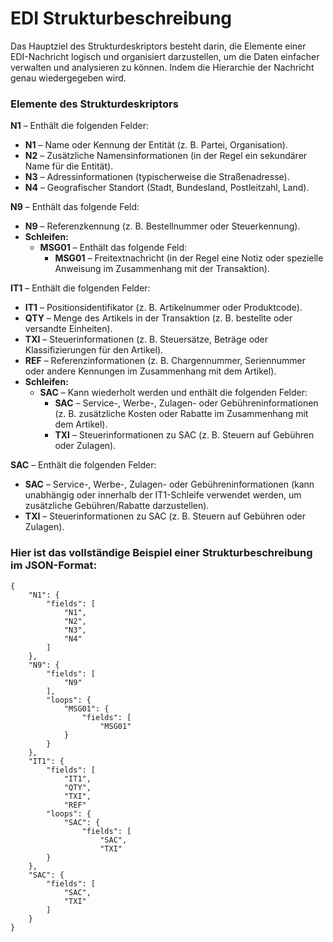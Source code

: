 # EDI Strukturbeschreibung

Das Hauptziel des Strukturdeskriptors besteht darin, die Elemente einer EDI-Nachricht logisch und organisiert darzustellen, um die Daten einfacher verwalten und analysieren zu können. Indem die Hierarchie der Nachricht genau wiedergegeben wird.

### Elemente des Strukturdeskriptors

**N1** – Enthält die folgenden Felder:

* **N1** – Name oder Kennung der Entität (z. B. Partei, Organisation).
* **N2** – Zusätzliche Namensinformationen (in der Regel ein sekundärer Name für die Entität).
* **N3** – Adressinformationen (typischerweise die Straßenadresse).
* **N4** – Geografischer Standort (Stadt, Bundesland, Postleitzahl, Land).

**N9** – Enthält das folgende Feld:

* **N9** – Referenzkennung (z. B. Bestellnummer oder Steuerkennung).
* **Schleifen:**
  * **MSG01** – Enthält das folgende Feld:
    * **MSG01** – Freitextnachricht (in der Regel eine Notiz oder spezielle Anweisung im Zusammenhang mit der Transaktion).

**IT1** – Enthält die folgenden Felder:

* **IT1** – Positionsidentifikator (z. B. Artikelnummer oder Produktcode).
* **QTY** – Menge des Artikels in der Transaktion (z. B. bestellte oder versandte Einheiten).
* **TXI** – Steuerinformationen (z. B. Steuersätze, Beträge oder Klassifizierungen für den Artikel).
* **REF** – Referenzinformationen (z. B. Chargennummer, Seriennummer oder andere Kennungen im Zusammenhang mit dem Artikel).
* **Schleifen:**
  * **SAC** – Kann wiederholt werden und enthält die folgenden Felder:
    * **SAC** – Service-, Werbe-, Zulagen- oder Gebühreninformationen (z. B. zusätzliche Kosten oder Rabatte im Zusammenhang mit dem Artikel).
    * **TXI** – Steuerinformationen zu SAC (z. B. Steuern auf Gebühren oder Zulagen).

**SAC** – Enthält die folgenden Felder:

* **SAC** – Service-, Werbe-, Zulagen- oder Gebühreninformationen (kann unabhängig oder innerhalb der IT1-Schleife verwendet werden, um zusätzliche Gebühren/Rabatte darzustellen).
* **TXI** – Steuerinformationen zu SAC (z. B. Steuern auf Gebühren oder Zulagen).

### Hier ist das vollständige Beispiel einer Strukturbeschreibung im JSON-Format:

```
{
    "N1": {
        "fields": [
            "N1",  
            "N2",   
            "N3",   
            "N4"    
        ]
    },
    "N9": {
        "fields": [
            "N9"    
        ],
        "loops": {
            "MSG01": {
                "fields": [
                    "MSG01"   
            }
        }
    },
    "IT1": {
        "fields": [
            "IT1",   
            "QTY",   
            "TXI",   
            "REF"    
        "loops": {
            "SAC": {
                "fields": [
                    "SAC",   
                    "TXI"    
        }
    },
    "SAC": {
        "fields": [
            "SAC",   
            "TXI"    
        ]
    }
}
```
